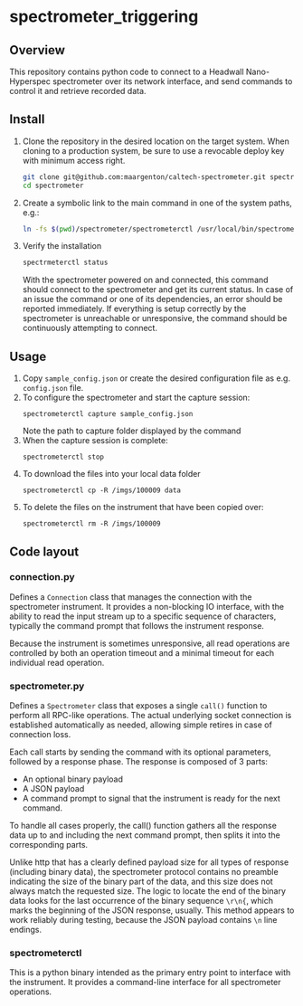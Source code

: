 # spectrometer_triggering

## Overview

This repository contains python code to connect to a Headwall Nano-Hyperspec
spectrometer over its network interface, and send commands to control it and
retrieve recorded data.

## Install

1. Clone the repository in the desired location on the target system. When
   cloning to a production system, be sure to use a revocable deploy key with
   minimum access right.
    ```bash
    git clone git@github.com:maargenton/caltech-spectrometer.git spectrometer
    cd spectrometer
    ```
2. Create a symbolic link to the main command in one of the system paths, e.g.:
    ```sh
    ln -fs $(pwd)/spectrometer/spectrometerctl /usr/local/bin/spectrometerctl
    ```
3. Verify the installation
    ```sh
    spectrmeterctl status
    ```
    With the spectrometer powered on and connected, this command should connect
    to the spectrometer and get its current status. In case of an issue the
    command or one of its dependencies, an error should be reported immediately.
    If everything is setup correctly by the spectrometer is unreachable or
    unresponsive, the command should be continuously attempting to connect.

## Usage

1. Copy `sample_config.json` or create the desired configuration file as e.g.
   `config.json` file.
2. To configure the spectrometer and start the capture session:
    ```
    spectrometerctl capture sample_config.json
    ```
    Note the path to capture folder displayed by the command
3. When the capture session is complete:
    ```
    spectrometerctl stop
    ```
4. To download the files into your local data folder
    ```
    spectrometerctl cp -R /imgs/100009 data
    ```
5. To delete the files on the instrument that have been copied over:
    ```
    spectrometerctl rm -R /imgs/100009
    ```



## Code layout

### connection.py

Defines a `Connection` class that manages the connection with the spectrometer
instrument. It provides a non-blocking IO interface, with the ability to read
the input stream up to a specific sequence of characters, typically the command
prompt that follows the instrument response.

Because the instrument is sometimes unresponsive, all read operations are
controlled by both an operation timeout and a minimal timeout for each
individual read operation.

### spectrometer.py

Defines a `Spectrometer` class that exposes a single `call()` function to
perform all RPC-like operations. The actual underlying socket connection is
established automatically as needed, allowing simple retires in case of
connection loss.

Each call starts by sending the command with its optional parameters, followed
by a response phase. The response is composed of 3 parts:
- An optional binary payload
- A JSON payload
- A command prompt to signal that the instrument is ready for the next command.

To handle all cases properly, the call() function gathers all the response data
up to and including the next command prompt, then splits it into the
corresponding parts.

Unlike http that has a clearly defined payload size for all types of response
(including binary data), the spectrometer protocol contains no preamble
indicating the size of the binary part of the data, and this size does not
always match the requested size. The logic to locate the end of the binary data
looks for the last occurrence of the binary sequence `\r\n{`, which marks the
beginning of the JSON response, usually. This method appears to work reliably
during testing, because the JSON payload contains `\n` line endings.


### spectrometerctl

This is a python binary intended as the primary entry point to interface with
the instrument. It provides a command-line interface for all spectrometer
operations.
